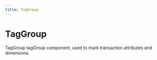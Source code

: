 ```yaml
---
title: TagGroup
---
```


# TagGroup

<div>TagGroup  tagGroup component, used to mark transaction attributes and dimensions. </div>
